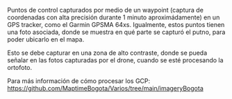 Puntos de control capturados por medio de un waypoint (captura de coordenadas con alta precisión durante 1 minuto aproximádamente) en un GPS tracker, como el Garmin GPSMA 64xs.
Igualmente, estos puntos tienen una foto asociada, donde se muestra en qué parte se capturó el putno, para poder ubicarlo en el mapa.

Esto se debe capturar en una zona de alto contraste, donde se pueda señalar en las fotos capturadas por el drone, cuando se esté procesando la ortofoto.

Para más información de cómo procesar los GCP: https://github.com/MaptimeBogota/Varios/tree/main/imageryBogota
